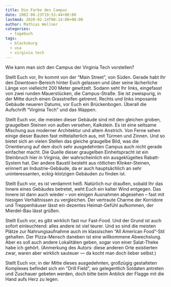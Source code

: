 ```yaml
---
title: Die Farbe des Campus
date: 2002-08-23T19:53:44+00:00
lastmod: 2020-02-14T00:14:08+00:00
author: Mathias Wellner
categories:
  - tagebuch
tags:
  - blacksburg
  - usa
  - virginia tech
---
```

Wie kann man sich den Campus der Virginia Tech vorstellen?
<!--more-->

Stellt Euch vor, Ihr kommt von der &#8220;Main Street&#8221;, von Süden. Gerade habt Ihr den Downtown-Bereich hinter Euch gelassen 
und über seine lächerliche Länge von vielleicht 200 Meter gewitzelt. Sodann seht Ihr links, eingefasst von zwei runden Mauerstücken, 
die Campus-Straße. Sie ist zweispurig, in der Mitte durch einen Grasstreifen getrennt. Rechts und links imposante Gebäude neueren 
Datums, vor Euch ein Brückenbogen. Überall die Aufschrift &#8220;Virginia Tech&#8221; und das Wappen.

Stellt Euch vor, die meisten dieser Gebäude sind mit den gleichen groben, graugelben Steinen von außen versehen, Kalkstein. Es ist 
eine seltsame Mischung aus moderner Architektur und altem Anstrich. Von Ferne sehen einige dieser Bauten fast mittelalterlich aus, 
mit Türmen und Zinnen. Und so bietet sich an vielen Stellen das gleiche graugelbe Bild, was die Orientierung auf dem doch sehr 
ausgedehnten Campus auch nicht gerade einfacher macht. Die Quelle dieser graugelben Einheitspracht ist ein Steinbruch hier in 
Virginia, der wahrscheinlich ein ausgeklügeltes Rabatt-System hat. Der andere Baustil besteht aus rötlichen Klinker-Steinen, 
erinnert an Industrie-Gebäude, da er auch hauptsächlich an sehr uninteressanten, eckig-klotzigen Gebäuden zu finden ist.

Stellt Euch vor, es ist verdammt heiß. Natürlich nur draußen, sobald Ihr das Innere eines Gebäudes betretet, weht Euch ein 
kalter Wind entgegen. Das Innere ist dann auch wieder &#8211; von einigen Ausnahmen abgesehen &#8211; fast mit hiesigen 
Verhältnissen zu vergleichen. Der vertraute Charme der Korridore und Treppenhäuser lässt ein dezentes Heimat-Gefühl aufkommen, 
der Mierdel-Bau lässt grüßen.

Stellt Euch vor, es gibt wirklich fast nur Fast-Food. Und der Grund ist auch sofort einleuchtend: alles andere ist viel teurer. 
Und so sind die meisten Plätze zur Nahrungsaufnahme auch im klassischen &#8220;All American Food&#8221;-Stil gehalten. 
Der Pizza-Mensch daneben ist eine willkommene Abwechslung. Aber es soll auch andere Lokalitäten geben, sogar von einer 
Salat-Theke habe ich gehört. (Anmerkung des Autors: diese anderen Orte existierten zwar, waren aber wirklich sauteuer &mdash; 
da kocht man doch lieber selbst.)

Stellt Euch vor, in der Mitte dieses ausgedehnten, großzügig gestalteten Komplexes befindet sich ein "Drill Field", wo 
gelegentlich Soldaten antreten und Zuschauer gebeten werden, doch bitte beim Anblick der Flagge mit die Hand aufs Herz zu legen.
